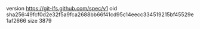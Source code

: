 version https://git-lfs.github.com/spec/v1
oid sha256:49fcf0d2e32f5a9fca2688bb66f41cd95c14eecc334519215bf45529e1af2666
size 3879
